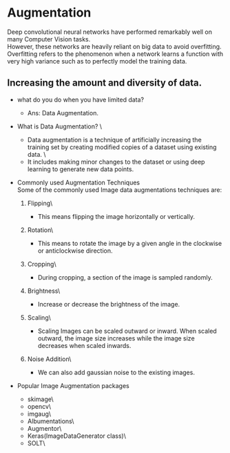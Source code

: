 # Augmentation
Deep convolutional neural networks have performed remarkably well on many Computer Vision tasks. \
However, these networks are heavily reliant on big data to avoid overfitting. \
Overfitting refers to the phenomenon when a network learns a function with very high variance such as to perfectly model the training data. 


## Increasing the amount and diversity of data.

* what do you do when you have limited data? 
  * Ans: Data Augmentation.

* What is Data Augmentation? \
  * Data augmentation is a technique of artificially increasing the training set by creating modified copies of a dataset using existing data. \
  * It includes making minor changes to the dataset or using deep learning to generate new data points.  

* Commonly used Augmentation Techniques \
  Some of the commonly used Image data augmentations techniques are:

  1. Flipping\
      * This means flipping the image horizontally or vertically.
      
  2. Rotation\
      * This means to rotate the image by a given angle in the clockwise or anticlockwise direction.
      
  3. Cropping\
      * During cropping, a section of the image is sampled randomly.
      
  4. Brightness\
      * Increase or decrease the brightness of the image.
      
  5. Scaling\
      * Scaling Images can be scaled outward or inward. When scaled outward, the image size increases while the image size decreases when scaled inwards.
      
  6. Noise Addition\
      * We can also add gaussian noise to the existing images.
      
* Popular Image Augmentation packages

    * skimage\
    * opencv\
    * imgaug\
    * Albumentations\
    * Augmentor\
    * Keras(ImageDataGenerator class)\
    * SOLT\
